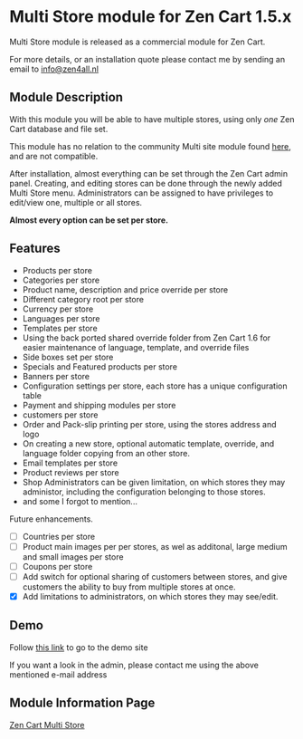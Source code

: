 # Multi Store module for Zen Cart 1.5.x
Multi Store module is released as a commercial module for Zen Cart.

For more details, or an installation quote please contact me by sending an email to info@zen4all.nl
## Module Description
With this module you will be able to have multiple stores, using only *one* Zen Cart database and file set.

This module has no relation to the community Multi site module found [here](https://www.zen-cart.com/downloads.php?do=file&id=378), and are not compatible.

After installation, almost everything can be set through the Zen Cart admin panel. Creating, and editing stores can be done through the newly added Multi Store menu. Administrators can be assigned to have privileges to edit/view one, multiple or all stores.


**Almost every option can be set per store.**
## Features
- Products per store
- Categories per store
- Product name, description and price override per store
- Different category root per store
- Currency per store
- Languages per store
- Templates per store
- Using the back ported shared override folder from Zen Cart 1.6 for easier maintenance of language, template, and override files
- Side boxes set per store
- Specials and Featured products per store
- Banners per store
- Configuration settings per store, each store has a unique configuration table
- Payment and shipping modules per store
- customers per store
- Order and Pack-slip printing per store, using the stores address and logo
- On creating a new store, optional automatic template, override, and language folder copying from an other store.
- Email templates per store
- Product reviews per store
- Shop Administrators can be given limitation, on which stores they may administor, including the configuration belonging to those stores.
- and some I forgot to mention...

Future enhancements.
- [ ] Countries per store
- [ ] Product main images per per stores, as wel as additonal, large medium and small images per store
- [ ] Coupons per store
- [ ] Add switch for optional sharing of customers between stores, and give customers the ability to buy from multiple stores at once.
- [x] Add limitations to administrators, on which stores they may see/edit.

## Demo
Follow [this link](http://multistore.zen4all-dev.nl) to go to the demo site

If you want a look in the admin, please contact me using the above mentioned e-mail address
## Module Information Page
[Zen Cart Multi Store](http://zen4all.nl/index.php?main_page=product_info&cPath=2&products_id=20)

